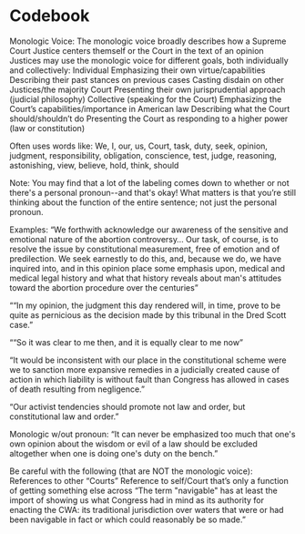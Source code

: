 # Codebook

Monologic Voice: 
The monologic voice broadly describes how a Supreme Court Justice centers themself or the Court in the text of an opinion
Justices may use the monologic voice for different goals, both individually and collectively:
Individual
Emphasizing their own virtue/capabilities
Describing their past stances on previous cases
Casting disdain on other Justices/the majority Court
Presenting their own jurisprudential approach (judicial philosophy)
Collective (speaking for the Court)
Emphasizing the Court’s capabilities/importance in American law
Describing what the Court should/shouldn’t do
Presenting the Court as responding to a higher power (law or constitution)



Often uses words like: 
We, I, our, us, Court, task, duty, seek,  opinion, judgment, responsibility, obligation, conscience, test, judge, reasoning, astonishing, view, believe, hold, think, should

Note: You may find that a lot of the labeling comes down to whether or not there's a personal pronoun--and that's okay! What matters is that you’re still thinking about the function of the entire sentence; not just the personal pronoun.



Examples: 
“We forthwith acknowledge our awareness of the sensitive and emotional nature of the abortion controversy… Our task, of course, is to resolve the issue by constitutional measurement, free of emotion and of predilection. We seek earnestly to do this, and, because we do, we have inquired into, and in this opinion place some emphasis upon, medical and medical legal history and what that history reveals about man's attitudes toward the abortion procedure over the centuries”

““In my opinion, the judgment this day rendered will, in time, prove to be quite as pernicious as the decision made by this tribunal in the Dred Scott case.”

““So it was clear to me then, and it is equally clear to me now”

“It would be inconsistent with our place in the constitutional scheme were we to sanction more expansive remedies in a judicially created cause of action in which liability is without fault than Congress has allowed in cases of death resulting from negligence.”

“Our activist tendencies should promote not law and order, but constitutional law and order.”

Monologic w/out pronoun: “It can never be emphasized too much that one's own opinion about the wisdom or evil of a law should be excluded altogether when one is doing one's duty on the bench.”



Be careful with the following (that are NOT the monologic voice):
References to other “Courts” 
Reference to self/Court that’s only a function of getting something else across
“The term "navigable" has at least the import of showing us what Congress had in mind as its authority for enacting the CWA: its traditional jurisdiction over waters that were or had been navigable in fact or which could reasonably be so made.”

